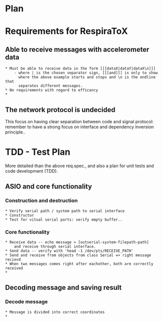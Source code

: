 Plan
=====

Requirements for RespiraToX
================================================
Able to receive messages with accelerometer data
------------------------------------------------
    * Must be able to receive data in the form [[[dataX|dataY|dataX\n]]]
        - where | is the chosen separator sign, [[[and]]] is only to show
          where the above example starts and stops and \n is the endline that
          separates different messages.
    * No requirements with regard to efficancy
    * 
The network protocol is undecided
------------------------------------------------
This focus on having clear separation between code and signal protocol:
remember to have a strong focus on interface and dependency inversion principle..

TDD - Test Plan
================================================
More detailed than the above req.spec., and also a plan for unit tests and
code development (TDD). 

ASIO and core functionality
---------------------------
### Construction and destruction
    * Verify serial path / system path to serial interface
    * Constructor
    * Test for vitual serial ports: verify empty buffer..
### Core functionality
    * Receive data -- echo message > [outserial-system-filepath-path]
        and receive through serial interface.
    * Send data -- verify with 'head -1 /dev/pts/RECEIVE_PATH'
    * Send and receive from objects from class Serial => right message recievd
    * When two messages comes right after eachother, both are correctly received
    * 

Decoding message and saving result
------------------------------------------------
### Decode message
    * Message is divided into correct coordinates
    * 
